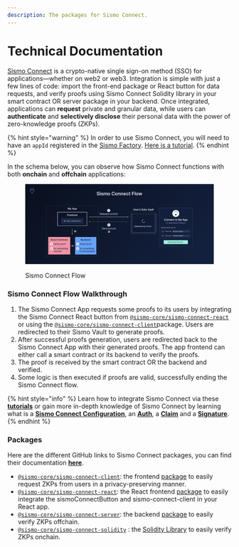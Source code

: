 ```yaml
---
description: The packages for Sismo Connect.
---
```


# Technical Documentation

[Sismo Connect](../../welcome-to-sismo/what-is-sismo-connect.md) is a crypto-native single sign-on method (SSO) for applications—whether on web2 or web3. Integration is simple with just a few lines of code: import the front-end package or React button for data requests, and verify proofs using Sismo Connect Solidity library in your smart contract OR server package in your backend. Once integrated, applications can **request** private and granular data, while users can **authenticate** and **selectively disclose** their personal data with the power of zero-knowledge proofs (ZKPs).

{% hint style="warning" %}
In order to use Sismo Connect, you will need to have an `appId` registered in the [Sismo Factory](https://factory.sismo.io/). [Here is a tutorial](../../sismo-factory/create-a-sismo-connect-app.md).
{% endhint %}

In the schema below, you can observe how Sismo Connect functions with both **onchain** and **offchain** applications:

<figure><img src="../../.gitbook/assets/Sismo Connect Flow.png" alt=""><figcaption><p>Sismo Connect Flow</p></figcaption></figure>

### Sismo Connect Flow Walkthrough

1. The Sismo Connect App requests some proofs to its users by integrating the Sismo Connect React button from [`@sismo-core/sismo-connect-react`](https://github.com/sismo-core/sismo-connect-packages/tree/main/packages/sismo-connect-react) or using the [`@sismo-core/sismo-connect-client`](https://github.com/sismo-core/sismo-connect-packages/tree/main/packages/sismo-connect-client)package. Users are redirected to their Sismo Vault to generate proofs.
2. After successful proofs generation, users are redirected back to the Sismo Connect App with their generated proofs. The app frontend can either call a smart contract or its backend to verify the proofs.
3. The proof is received by the smart contract OR the backend and verified.
4. Some logic is then executed if proofs are valid, successfully ending the Sismo Connect flow.

{% hint style="info" %}
Learn how to integrate Sismo Connect via these [**tutorials**](../tutorials/) or gain more in-depth knowledge of Sismo Connect by learning what is a [**Sismo Connect Configuration**](sismo-connect-configuration.md), an [**Auth**](auths.md), a [**Claim**](claims.md) and a [**Signature**](signature.md).
{% endhint %}

### **Packages**

Here are the different GitHub links to Sismo Connect packages, you can find their documentation [**here**](packages/).

* [`@sismo-core/sismo-connect-client`](https://github.com/sismo-core/sismo-connect-packages/tree/main/packages/sismo-connect-client): the frontend [package](packages/client.md) to easily request ZKPs from users in a privacy-preserving manner.
* [`@sismo-core/sismo-connect-react`](https://github.com/sismo-core/sismo-connect-packages/tree/main/packages/sismo-connect-react): the React frontend [package](packages/react.md) to easily integrate the sismoConnectButton and sismo-connect-client in your React app.
* [`@sismo-core/sismo-connect-server`](https://github.com/sismo-core/sismo-connect-packages/tree/main/packages/sismo-connect-server): the backend [package](packages/server.md) to easily verify ZKPs offchain.
* [`@sismo-core/sismo-connect-solidity`](https://github.com/sismo-core/sismo-connect-packages/tree/main/packages/sismo-connect-solidity) : the [Solidity Library](packages/solidity.md) to easily verify ZKPs onchain.
